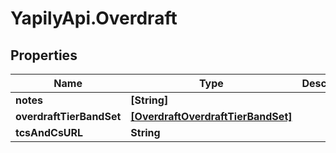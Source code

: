 # YapilyApi.Overdraft

## Properties

Name | Type | Description | Notes
------------ | ------------- | ------------- | -------------
**notes** | **[String]** |  | [optional] 
**overdraftTierBandSet** | [**[OverdraftOverdraftTierBandSet]**](OverdraftOverdraftTierBandSet.md) |  | [optional] 
**tcsAndCsURL** | **String** |  | [optional] 


